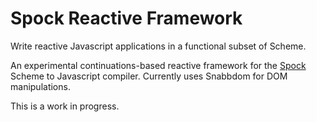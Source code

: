 # Spock Reactive Framework

Write reactive Javascript applications in a functional subset of Scheme.

An experimental continuations-based reactive framework for the [Spock](http://wiki.call-cc.org/eggref/4/spock) Scheme to Javascript compiler. Currently uses Snabbdom for DOM manipulations.

This is a work in progress.